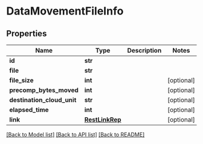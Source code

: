 # DataMovementFileInfo

## Properties
Name | Type | Description | Notes
------------ | ------------- | ------------- | -------------
**id** | **str** |  | 
**file** | **str** |  | 
**file_size** | **int** |  | [optional] 
**precomp_bytes_moved** | **int** |  | [optional] 
**destination_cloud_unit** | **str** |  | [optional] 
**elapsed_time** | **int** |  | [optional] 
**link** | [**RestLinkRep**](RestLinkRep.md) |  | [optional] 

[[Back to Model list]](../README.md#documentation-for-models) [[Back to API list]](../README.md#documentation-for-api-endpoints) [[Back to README]](../README.md)


